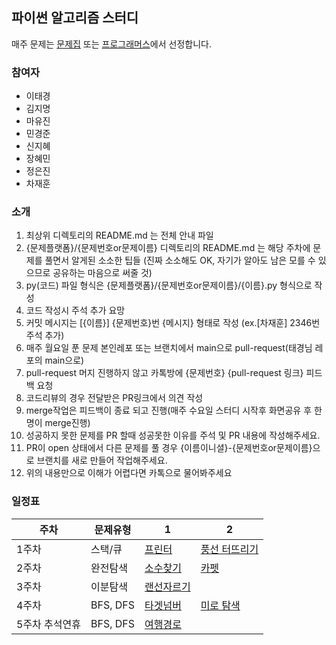 ## 파이썬 알고리즘 스터디

매주 문제는 [문제집](https://github.com/tony9402/baekjoon) 또는 [프로그래머스](https://programmers.co.kr/learn/challenges)에서 선정합니다.

### 참여자

- 이태경
- 김지명
- 마유진
- 민경준
- 신지혜
- 장혜민
- 정은진
- 차재훈
 
### 소개

1. 최상위 디렉토리의 README.md 는 전체 안내 파일
2. {문제플랫폼}/{문제번호or문제이름} 디렉토리의 README.md 는 해당 주차에 문제를 풀면서 알게된 소소한 팁들 (진짜 소소해도 OK, 자기가 알아도 남은 모를 수 있으므로 공유하는 마음으로 써줄 것)
3. py(코드) 파일 형식은 {문제플랫폼}/{문제번호or문제이름}/{이름}.py 형식으로 작성
4. 코드 작성시 주석 추가 요망
5. 커밋 메시지는 [{이름}] {문제번호}번 {메시지} 형태로 작성 (ex.[차재훈] 2346번 주석 추가)
6. 매주 월요일 푼 문제 본인레포 또는 브랜치에서 main으로 pull-request(태경님 레포의 main으로)
7. pull-request 머지 진행하지 않고 카톡방에 {문제번호} {pull-request 링크} 피드백 요청
9. 코드리뷰의 경우 전달받은 PR링크에서 의견 작성
10. merge작업은 피드백이 종료 되고 진행(매주 수요일 스터디 시작후 화면공유 후 한명이 merge진행)
11. 성공하지 못한 문제를 PR 할때 성공못한 이유를 주석 및 PR 내용에 작성해주세요.
12. PR이 open 상태에서 다른 문제를 풀 경우 {이름이니셜}-{문제번호or문제이름}으로 브랜치를 새로 만들어 작업해주세요.
13. 위의 내용만으로 이해가 어렵다면 카톡으로 물어봐주세요

### 일정표

| 주차 | 문제유형 | 1 | 2 |
| ------ | ------ | ------ | ------ |
| 1주차 | 스택/큐 | [프린터](https://programmers.co.kr/learn/courses/30/lessons/42587) | [풍선 터뜨리기](https://www.acmicpc.net/problem/2346) |
| 2주차 | 완전탐색 | [소수찾기](https://programmers.co.kr/learn/courses/30/lessons/42839) | [카펫](https://programmers.co.kr/learn/courses/30/lessons/42842) |
| 3주차 | 이분탐색 | [랜선자르기](https://www.acmicpc.net/problem/1654) |  |
| 4주차 | BFS, DFS | [타겟넘버](https://programmers.co.kr/learn/courses/30/lessons/43165?language=python3) | [미로 탐색](https://www.acmicpc.net/problem/2178) |
| 5주차 추석연휴 | BFS, DFS | [여행경로](https://programmers.co.kr/learn/courses/30/lessons/43164) |  |
